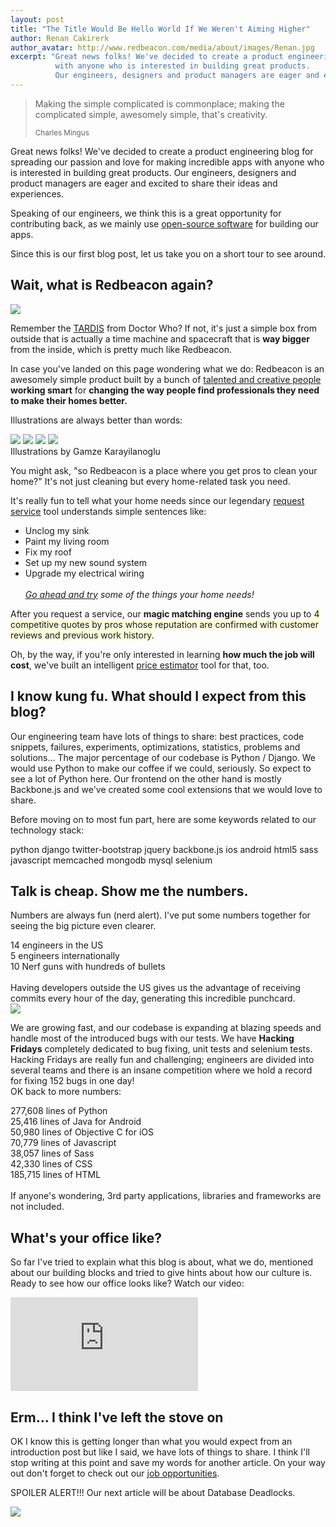 ```yaml
---
layout: post
title: "The Title Would Be Hello World If We Weren't Aiming Higher"
author: Renan Cakirerk
author_avatar: http://www.redbeacon.com/media/about/images/Renan.jpg
excerpt: "Great news folks! We've decided to create a product engineering blog for spreading our passion and love for making incredible apps
          with anyone who is interested in building great products.
          Our engineers, designers and product managers are eager and excited to share their ideas and experiences."
---
```


<blockquote>
  <p class="lead"> Making the simple complicated is commonplace; making the complicated simple, awesomely simple, that's creativity.</p>
  <small>Charles Mingus</small>
</blockquote>

<p>
Great news folks! We've decided to create a product engineering blog for spreading our passion and love for making incredible apps
with anyone who is interested in building great products.
Our engineers, designers and product managers are eager and excited to share their ideas and experiences.
</p>

<p>
Speaking of our engineers, we think this is a great opportunity for contributing back, as we mainly use
<a href="http://en.wikipedia.org/wiki/Open-source_software" target="_blank">open-source software</a> for building our apps.
</p>

<p>
Since this is our first blog post, let us take you on a short tour to see around.
</p>

<h2>Wait, what is Redbeacon again?</h2>

<img src="{{ site.baseurl }}/assets/images/tardis.png">

<p>
Remember the <a href="http://en.wikipedia.org/wiki/TARDIS" target="_blank">TARDIS</a> from Doctor Who? If not, it's just a simple box
from outside that is actually a time machine and spacecraft that is <strong>way bigger</strong> from the inside, which is
pretty much like Redbeacon.
</p>

<p>
In case you've landed on this page wondering what we do: Redbeacon is an awesomely simple product built by a bunch of
<a href="http://redbeacon.com/about/team" target="_blank">talented and creative people</a> <strong>working smart</strong> for
<strong>changing the way people find professionals they need to make their homes better.</strong>
</p>

<p>
Illustrations are always better than words:
</p>

<div>
  <img src="{{ site.baseurl }}/assets/images/rb-1.jpg">
  <img src="{{ site.baseurl }}/assets/images/rb-2.jpg">
  <img src="{{ site.baseurl }}/assets/images/rb-3.jpg">
  <img src="{{ site.baseurl }}/assets/images/rb-4.jpg">
  <div class="img-info">Illustrations by Gamze Karayilanoglu</div>
</div>

<p>
You might ask, "so Redbeacon is a place where you get pros to clean your home?"
It's not just cleaning but every home-related task you need.
</p>

<p>
It's really fun to tell what your home needs since our legendary <a href="http://www.redbeacon.com/request_services" target="_blank">request service</a> tool
understands simple sentences like:
<ul style="margin-top: 0px">
  <li>Unclog my sink</li>
  <li>Paint my living room</li>
  <li>Fix my roof</li>
  <li>Set up my new sound system</li>
  <li>Upgrade my electrical wiring</li>
  <br><i><a href="http://www.redbeacon.com/request_services" target="_blank">Go ahead and try</a> some of the things your home needs!</i>
</ul>
</p>

<p>
After you request a service, our <strong>magic matching engine</strong> sends you up to <span  style="background-color: #ffffdd;">4 competitive quotes by
  pros whose reputation are confirmed with customer reviews and previous work history.</span>
</p>

<p>
Oh, by the way, if you're only interested in learning <strong>how much the job will cost</strong>, we've built an intelligent
<a href="http://redbeacon.com/price-estimator" target="_blank">price estimator</a> tool for that, too.
</p>

<h2>I know kung fu. What should I expect from this blog?</h2>

<p>
Our engineering team have lots of things to share: best practices, code snippets, failures, experiments, optimizations, statistics,
problems and solutions...
The major percentage of our codebase is Python / Django. We would use Python to make our coffee if we could, seriously. So expect
to see a lot of Python here. Our frontend on the other hand is mostly Backbone.js and we've created some cool extensions that we
would love to share.
</p>

<p>
Before moving on to most fun part, here are some keywords related to our technology stack:
</p>

<p class="text-center giant-labels">
<label class="label label-info">python</label>
<label class="label label-info">django</label>
<label class="label label-info">twitter-bootstrap</label>
<label class="label label-info">jquery</label>
<label class="label label-info">backbone.js</label>
<label class="label label-info">ios</label>
<label class="label label-info">android</label>
<label class="label label-info">html5</label>
<label class="label label-info">sass</label>
<label class="label label-info">javascript</label>
<label class="label label-info">memcached</label>
<label class="label label-info">mongodb</label>
<label class="label label-info">mysql</label>
<label class="label label-info">selenium</label>
</p>

<h2>Talk is cheap. Show me the numbers.</h2>

<p>
Numbers are always fun (nerd alert). I've put some numbers together for seeing the big picture even clearer.
<div class="text-center fact"><span class="semi-bold">14</span> engineers in the US</div>
<div class="text-center fact"><span class="semi-bold">5</span> engineers internationally</div>
<div class="text-center fact"><span class="semi-bold">10</span> Nerf guns with hundreds of bullets</div>

<br>
Having developers outside the US gives us the advantage of receiving commits every hour of the day, generating this incredible punchcard.<br>
<img src="{{ site.baseurl }}/assets/images/punchcard.png">
</p>

<p>
We are growing fast, and our codebase is expanding at blazing speeds and handle most of the introduced bugs with our tests.
We have <strong>Hacking Fridays</strong> completely dedicated to bug fixing,
unit tests and selenium tests. Hacking Fridays are really fun and challenging; engineers are divided into several teams and there is an
insane competition where we hold a record for fixing <span class="medium">152 bugs</span> in one day!

<br>
OK back to more numbers:
<div class="text-center fact"><span class="semi-bold">277,608</span> lines of <span class="semi-bold">Python</span></div>
<div class="text-center fact"><span class="semi-bold">25,416</span> lines of <span class="semi-bold">Java</span> for Android</div>
<div class="text-center fact"><span class="semi-bold">50,980</span> lines of <span class="semi-bold">Objective C</span> for iOS</div>
<div class="text-center fact"><span class="semi-bold">70,779</span> lines of <span class="semi-bold">Javascript</span></div>
<div class="text-center fact"><span class="semi-bold">38,057</span> lines of <span class="semi-bold">Sass</span></div>
<div class="text-center fact"><span class="semi-bold">42,330</span> lines of <span class="semi-bold">CSS</span></div>
<div class="text-center fact"><span class="semi-bold">185,715</span> lines of <span class="semi-bold">HTML</span></div>
<br>
If anyone's wondering, 3rd party applications, libraries and frameworks are not included.
</p>

<h2>What's your office like?</h2>
<p>
So far I've tried to explain what this blog is about, what we do, mentioned about our building blocks and tried to
give hints about how our culture is. Ready to see how our office looks like? Watch our video:
</p>
<p>
<iframe frameborder="0" allowfullscreen="" src="http://www.youtube.com/embed/YK1xbJjKYXw?rel=0"></iframe>
</p>

<h2>Erm... I think I've left the stove on</h2>
<p>
OK I know this is getting longer than what you would expect from an introduction post but like I said, we have lots of things to share.
I think I'll stop writing at this point and save my words for another article. On your way out don't forget to check out our
<a href="http://www.redbeacon.com/about/jobs/" target="_blank">job opportunities</a>.
</p>
<p>
SPOILER ALERT!!! Our next article will be about Database Deadlocks.
</p>

<img src="{{ site.baseurl }}/assets/images/cat-sees-the-end.jpg">